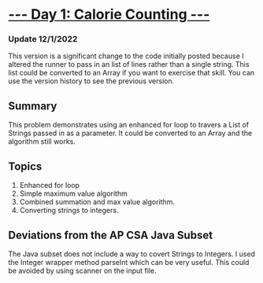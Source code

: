 # [--- Day 1: Calorie Counting ---](https://adventofcode.com/2022/day/1)

### Update 12/1/2022
This version is a significant change to the code initially posted because I altered the runner to pass in an list of lines rather than a single string. This list could be converted to an Array if you want to exercise that skill. You can use the version history to see the previous version.

## Summary

This problem demonstrates using an enhanced for loop to travers a List of Strings passed in as a parameter. It could be converted to an Array and the algorithm still works.

## Topics
1. Enhanced for loop
1. Simple maximum value algorithm
1. Combined summation and max value algorithm.
1. Converting strings to integers.

## Deviations from the AP CSA Java Subset

The Java subset does not include a way to covert Strings to Integers. I used the Integer wrapper method parseInt which can be very useful. This could be avoided by using scanner on the input file.

